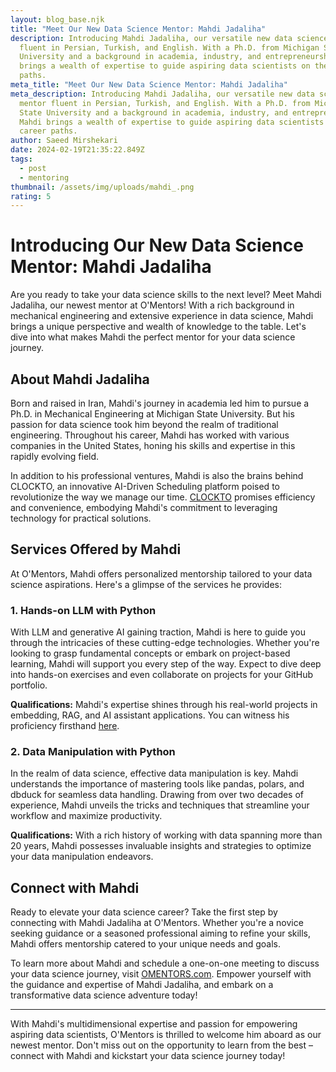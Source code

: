 ```yaml
---
layout: blog_base.njk
title: "Meet Our New Data Science Mentor: Mahdi Jadaliha"
description: Introducing Mahdi Jadaliha, our versatile new data science mentor
  fluent in Persian, Turkish, and English. With a Ph.D. from Michigan State
  University and a background in academia, industry, and entrepreneurship, Mahdi
  brings a wealth of expertise to guide aspiring data scientists on their career
  paths.
meta_title: "Meet Our New Data Science Mentor: Mahdi Jadaliha"
meta_description: Introducing Mahdi Jadaliha, our versatile new data science
  mentor fluent in Persian, Turkish, and English. With a Ph.D. from Michigan
  State University and a background in academia, industry, and entrepreneurship,
  Mahdi brings a wealth of expertise to guide aspiring data scientists on their
  career paths.
author: Saeed Mirshekari
date: 2024-02-19T21:35:22.849Z
tags:
  - post
  - mentoring
thumbnail: /assets/img/uploads/mahdi_.png
rating: 5
---
```

# Introducing Our New Data Science Mentor: Mahdi Jadaliha

Are you ready to take your data science skills to the next level? Meet Mahdi Jadaliha, our newest mentor at O'Mentors! With a rich background in mechanical engineering and extensive experience in data science, Mahdi brings a unique perspective and wealth of knowledge to the table. Let's dive into what makes Mahdi the perfect mentor for your data science journey.

## About Mahdi Jadaliha

Born and raised in Iran, Mahdi's journey in academia led him to pursue a Ph.D. in Mechanical Engineering at Michigan State University. But his passion for data science took him beyond the realm of traditional engineering. Throughout his career, Mahdi has worked with various companies in the United States, honing his skills and expertise in this rapidly evolving field.

In addition to his professional ventures, Mahdi is also the brains behind CLOCKTO, an innovative AI-Driven Scheduling platform poised to revolutionize the way we manage our time. [CLOCKTO](https://www.clockto.com) promises efficiency and convenience, embodying Mahdi's commitment to leveraging technology for practical solutions.

## Services Offered by Mahdi

At O'Mentors, Mahdi offers personalized mentorship tailored to your data science aspirations. Here's a glimpse of the services he provides:

### 1. Hands-on LLM with Python

With LLM and generative AI gaining traction, Mahdi is here to guide you through the intricacies of these cutting-edge technologies. Whether you're looking to grasp fundamental concepts or embark on project-based learning, Mahdi will support you every step of the way. Expect to dive deep into hands-on exercises and even collaborate on projects for your GitHub portfolio.

**Qualifications:**
Mahdi's expertise shines through his real-world projects in embedding, RAG, and AI assistant applications. You can witness his proficiency firsthand [here](https://youtu.be/YhjEsM2X7hc).

### 2. Data Manipulation with Python

In the realm of data science, effective data manipulation is key. Mahdi understands the importance of mastering tools like pandas, polars, and dbduck for seamless data handling. Drawing from over two decades of experience, Mahdi unveils the tricks and techniques that streamline your workflow and maximize productivity.

**Qualifications:**
With a rich history of working with data spanning more than 20 years, Mahdi possesses invaluable insights and strategies to optimize your data manipulation endeavors.

## Connect with Mahdi

Ready to elevate your data science career? Take the first step by connecting with Mahdi Jadaliha at O'Mentors. Whether you're a novice seeking guidance or a seasoned professional aiming to refine your skills, Mahdi offers mentorship catered to your unique needs and goals.

To learn more about Mahdi and schedule a one-on-one meeting to discuss your data science journey, visit [OMENTORS.com](https://omentors.com). Empower yourself with the guidance and expertise of Mahdi Jadaliha, and embark on a transformative data science adventure today!

---
With Mahdi's multidimensional expertise and passion for empowering aspiring data scientists, O'Mentors is thrilled to welcome him aboard as our newest mentor. Don't miss out on the opportunity to learn from the best – connect with Mahdi and kickstart your data science journey today!